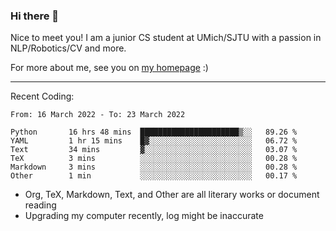 ### Hi there 👋

Nice to meet you! I am a junior CS student at UMich/SJTU with a passion in NLP/Robotics/CV and more. 

For more about me, see you on [my homepage](https://jiayipan.me) :)

---

Recent Coding:
<!--START_SECTION:waka-->

```text
From: 16 March 2022 - To: 23 March 2022

Python       16 hrs 48 mins  ██████████████████████▒░░   89.26 %
YAML         1 hr 15 mins    █▓░░░░░░░░░░░░░░░░░░░░░░░   06.72 %
Text         34 mins         ▓░░░░░░░░░░░░░░░░░░░░░░░░   03.07 %
TeX          3 mins          ░░░░░░░░░░░░░░░░░░░░░░░░░   00.28 %
Markdown     3 mins          ░░░░░░░░░░░░░░░░░░░░░░░░░   00.28 %
Other        1 min           ░░░░░░░░░░░░░░░░░░░░░░░░░   00.17 %
```

<!--END_SECTION:waka-->
- Org, TeX, Markdown, Text, and Other are all literary works or document reading
- Upgrading my computer recently, log might be inaccurate
